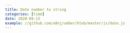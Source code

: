 ```yaml
---
title: Date number to string
categories: [time]
date: 2020-09-13
example: //github.com/a8nj/umber/blob/master/js/date.js
---
```


